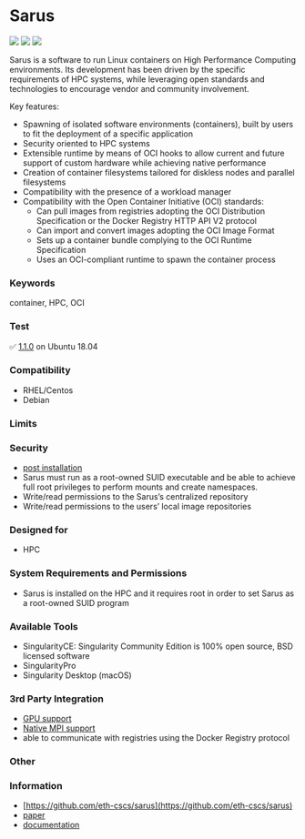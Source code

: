 # Sarus
<img src="https://img.shields.io/github/stars/eth-cscs/sarus">
<img src="https://img.shields.io/github/forks/eth-cscs/sarus">
<img src="https://img.shields.io/github/issues/eth-cscs/sarus">

Sarus is a software to run Linux containers on High Performance Computing environments. Its development has been driven by the specific requirements of HPC systems, while leveraging open standards and technologies to encourage vendor and community involvement.

Key features:
- Spawning of isolated software environments (containers), built by users to fit the deployment of a specific application
- Security oriented to HPC systems
- Extensible runtime by means of OCI hooks to allow current and future support of custom hardware while achieving native performance
- Creation of container filesystems tailored for diskless nodes and parallel filesystems
- Compatibility with the presence of a workload manager
- Compatibility with the Open Container Initiative (OCI) standards:
  - Can pull images from registries adopting the OCI Distribution Specification or the Docker Registry HTTP API V2 protocol
  - Can import and convert images adopting the OCI Image Format
  - Sets up a container bundle complying to the OCI Runtime Specification
  - Uses an OCI-compliant runtime to spawn the container process

### Keywords
container, HPC, OCI

### Test
✅ [1.1.0](https://github.com/eth-cscs/sarus/releases/tag/1.1.0) on Ubuntu 18.04

### Compatibility
- RHEL/Centos
- Debian

### Limits

### Security
- [post installation](https://sarus.readthedocs.io/en/stable/install/post-installation.html)
- Sarus must run as a root-owned SUID executable and be able to achieve full root privileges to perform mounts and create namespaces.
- Write/read permissions to the Sarus’s centralized repository
- Write/read permissions to the users’ local image repositories

### Designed for
- HPC

### System Requirements and Permissions
- Sarus is installed on the HPC and it requires root in order to set Sarus as a root-owned SUID program

### Available Tools
- SingularityCE: Singularity Community Edition is 100% open source, BSD licensed software
- SingularityPro
- Singularity Desktop (macOS)

### 3rd Party Integration
- [GPU support](https://sarus.readthedocs.io/en/stable/user/user_guide.html#nvidia-gpu-support)
- [Native MPI support](https://sarus.readthedocs.io/en/stable/user/user_guide.html#native-mpi-support-mpich-based)
- able to communicate with registries using the Docker Registry protocol

### Other


### Information
- [https://github.com/eth-cscs/sarus](https://github.com/eth-cscs/sarus)
- [paper](http://www.hpcadvisorycouncil.com/events/2019/swiss-workshop/pdf/030419/K_Mariotti_CSCS_SARUS_OCI_ContainerRuntime_04032019.pdf)
- [documentation](https://sarus.readthedocs.io/en/stable/)